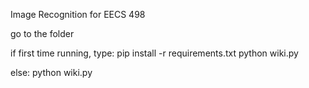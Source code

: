 Image Recognition for EECS 498

go to the folder

if first time running, type:
pip install -r requirements.txt
python wiki.py

else:
python wiki.py
